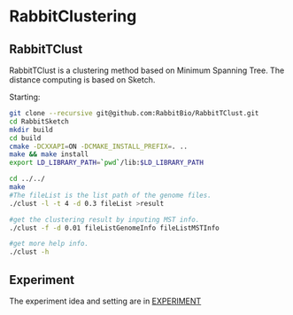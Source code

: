 # RabbitClustering

## RabbitTClust
RabbitTClust is a clustering method based on Minimum Spanning Tree. The distance computing is based on Sketch.

Starting:
```bash
git clone --recursive git@github.com:RabbitBio/RabbitTClust.git
cd RabbitSketch
mkdir build
cd build 
cmake -DCXXAPI=ON -DCMAKE_INSTALL_PREFIX=. ..
make && make install
export LD_LIBRARY_PATH=`pwd`/lib:$LD_LIBRARY_PATH

cd ../../
make 
#The fileList is the list path of the genome files.
./clust -l -t 4 -d 0.3 fileList >result

#get the clustering result by inputing MST info.
./clust -f -d 0.01 fileListGenomeInfo fileListMSTInfo

#get more help info.
./clust -h

```

## Experiment
The experiment idea and setting are in [EXPERIMENT](./experient.md)
